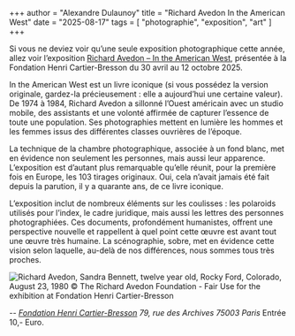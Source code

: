 +++
author = "Alexandre Dulaunoy"
title = "Richard Avedon In the American West" 
date = "2025-08-17"
tags = [
    "photographie", "exposition", "art"
]
+++

Si vous ne deviez voir qu’une seule exposition photographique cette année, allez voir l’exposition [Richard Avedon – In the American West](https://www.henricartierbresson.org/expositions/richard-avedon-in-the-american-west/), présentée à la Fondation Henri Cartier-Bresson du 30 avril au 12 octobre 2025.

In the American West est un livre iconique (si vous possédez la version originale, gardez-la précieusement : elle a aujourd’hui une certaine valeur). De 1974 à 1984, Richard Avedon a sillonné l’Ouest américain avec un studio mobile, des assistants et une volonté affirmée de capturer l’essence de toute une population. Ses photographies mettent en lumière les hommes et les femmes issus des différentes classes ouvrières de l’époque.

La technique de la chambre photographique, associée à un fond blanc, met en évidence non seulement les personnes, mais aussi leur apparence. L’exposition est d’autant plus remarquable qu’elle réunit, pour la première fois en Europe, les 103 tirages originaux. Oui, cela n’avait jamais été fait depuis la parution, il y a quarante ans, de ce livre iconique.

L’exposition inclut de nombreux éléments sur les coulisses : les polaroids utilisés pour l’index, le cadre juridique, mais aussi les lettres des personnes photographiées. Ces documents, profondément humanistes, offrent une perspective nouvelle et rappellent à quel point cette œuvre est avant tout une œuvre très humaine. La scénographie, sobre, met en évidence cette vision selon laquelle, au-delà de nos différences, nous sommes tous très proches.

![Richard Avedon, Sandra Bennett, twelve year old, Rocky Ford, Colorado, August 23, 1980 © The Richard Avedon Foundation - Fair Use for the exhibition at Fondation Henri Cartier-Bresson](/images/richard-avedon.png)

--
*[Fondation Henri Cartier-Bresson](https://www.henricartierbresson.org/pratique/) 79, rue des Archives 75003 Paris* Entrée 10,- Euro.
